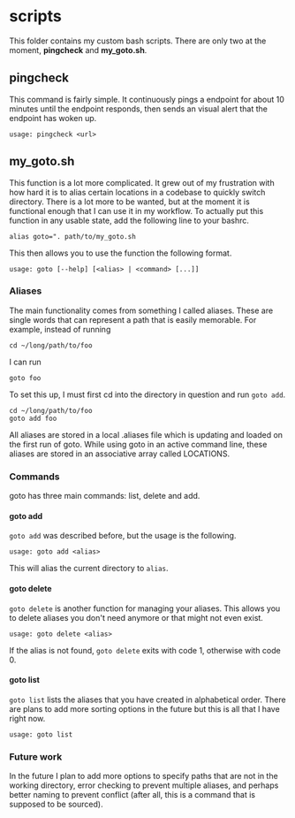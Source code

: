 # scripts
This folder contains my custom bash scripts. There are only two at the moment,
**pingcheck** and **my_goto.sh**. 

## pingcheck
This command is fairly simple. It continuously pings a endpoint for about 10
minutes until the endpoint responds, then sends an visual alert that the
endpoint has woken up.

    usage: pingcheck <url>

## my_goto.sh
This function is a lot more complicated. It grew out of my frustration with
how hard it is to alias certain locations in a codebase to quickly switch
directory. There is a lot more to be wanted, but at the moment it is
functional enough that I can use it in my workflow. To actually put this
function in any usable state, add the following line to your bashrc.

    alias goto=". path/to/my_goto.sh

This then allows you to use the function the following format. 

    usage: goto [--help] [<alias> | <command> [...]]

### Aliases
The main functionality comes from something I called aliases. These are single
words that can represent a path that is easily memorable. For example, instead
of running

    cd ~/long/path/to/foo

I can run

    goto foo

To set this up, I must first cd into the directory in question and run
`goto add`.

    cd ~/long/path/to/foo
    goto add foo

All aliases are stored in a local .aliases file which is
updating and loaded on the first run of goto. While using goto
in an active command line, these aliases are stored in an
associative array called LOCATIONS.

### Commands
goto has three main commands: list, delete and add.

#### goto add
`goto add` was described before, but the usage is the following.

    usage: goto add <alias>

This will alias the current directory to `alias`.

#### goto delete
`goto delete` is another function for managing your aliases.
This allows you to delete aliases you don\'t need anymore or
that might not even exist.

    usage: goto delete <alias>

If the alias is not found, `goto delete` exits with code
1, otherwise with code 0.

#### goto list
`goto list` lists the aliases that you have created in
alphabetical order. There are plans to add more sorting
options in the future but this is all that I have right
now.

    usage: goto list

### Future work
In the future I plan to add more options to specify
paths that are not in the working directory, error
checking to prevent multiple aliases, and perhaps
better naming to prevent conflict (after all, this
is a command that is supposed to be sourced).


